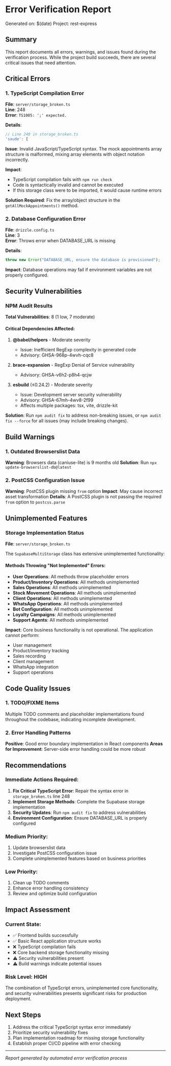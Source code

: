 # Error Verification Report

Generated on: $(date)
Project: rest-express

## Summary
This report documents all errors, warnings, and issues found during the verification process. While the project build succeeds, there are several critical issues that need attention.

## Critical Errors

### 1. TypeScript Compilation Error
**File**: `server/storage_broken.ts`  
**Line**: 248  
**Error**: `TS1005: ';' expected.`

**Details**:
```typescript
// Line 248 in storage_broken.ts
'saude': [
```

**Issue**: Invalid JavaScript/TypeScript syntax. The mock appointments array structure is malformed, mixing array elements with object notation incorrectly.

**Impact**: 
- TypeScript compilation fails with `npm run check`
- Code is syntactically invalid and cannot be executed
- If this storage class were to be imported, it would cause runtime errors

**Solution Required**: Fix the array/object structure in the `getAllMockAppointments()` method.

### 2. Database Configuration Error
**File**: `drizzle.config.ts`  
**Line**: 3  
**Error**: Throws error when DATABASE_URL is missing

**Details**:
```typescript
throw new Error("DATABASE_URL, ensure the database is provisioned");
```

**Impact**: Database operations may fail if environment variables are not properly configured.

## Security Vulnerabilities

### NPM Audit Results
**Total Vulnerabilities**: 8 (1 low, 7 moderate)

#### Critical Dependencies Affected:
1. **@babel/helpers** - Moderate severity
   - Issue: Inefficient RegExp complexity in generated code
   - Advisory: GHSA-968p-4wvh-cqc8

2. **brace-expansion** - RegExp Denial of Service vulnerability
   - Advisory: GHSA-v6h2-p8h4-qcjw

3. **esbuild** (≤0.24.2) - Moderate severity
   - Issue: Development server security vulnerability
   - Advisory: GHSA-67mh-4wv8-2f99
   - Affects multiple packages: tsx, vite, drizzle-kit

**Solution**: Run `npm audit fix` to address non-breaking issues, or `npm audit fix --force` for all issues (may include breaking changes).

## Build Warnings

### 1. Outdated Browserslist Data
**Warning**: Browsers data (caniuse-lite) is 9 months old
**Solution**: Run `npx update-browserslist-db@latest`

### 2. PostCSS Configuration Issue
**Warning**: PostCSS plugin missing `from` option
**Impact**: May cause incorrect asset transformation
**Details**: A PostCSS plugin is not passing the required `from` option to `postcss.parse`

## Unimplemented Features

### Storage Implementation Status
**File**: `server/storage_broken.ts`

The `SupabaseMultiStorage` class has extensive unimplemented functionality:

#### Methods Throwing "Not Implemented" Errors:
- **User Operations**: All methods throw placeholder errors
- **Product/Inventory Operations**: All methods unimplemented
- **Sales Operations**: All methods unimplemented  
- **Stock Movement Operations**: All methods unimplemented
- **Client Operations**: All methods unimplemented
- **WhatsApp Operations**: All methods unimplemented
- **Bot Configuration**: All methods unimplemented
- **Loyalty Campaigns**: All methods unimplemented
- **Support Agents**: All methods unimplemented

**Impact**: Core business functionality is not operational. The application cannot perform:
- User management
- Product/inventory tracking
- Sales recording
- Client management
- WhatsApp integration
- Support operations

## Code Quality Issues

### 1. TODO/FIXME Items
Multiple TODO comments and placeholder implementations found throughout the codebase, indicating incomplete development.

### 2. Error Handling Patterns
**Positive**: Good error boundary implementation in React components
**Areas for Improvement**: Server-side error handling could be more robust

## Recommendations

### Immediate Actions Required:
1. **Fix Critical TypeScript Error**: Repair the syntax error in `storage_broken.ts` line 248
2. **Implement Storage Methods**: Complete the Supabase storage implementation
3. **Security Updates**: Run `npm audit fix` to address vulnerabilities
4. **Environment Configuration**: Ensure DATABASE_URL is properly configured

### Medium Priority:
1. Update browserslist data
2. Investigate PostCSS configuration issue
3. Complete unimplemented features based on business priorities

### Low Priority:
1. Clean up TODO comments
2. Enhance error handling consistency
3. Review and optimize build configuration

## Impact Assessment

### Current State:
- ✅ Frontend builds successfully
- ✅ Basic React application structure works
- ❌ TypeScript compilation fails
- ❌ Core backend storage functionality missing
- ⚠️ Security vulnerabilities present
- ⚠️ Build warnings indicate potential issues

### Risk Level: **HIGH**
The combination of TypeScript errors, unimplemented core functionality, and security vulnerabilities presents significant risks for production deployment.

## Next Steps

1. Address the critical TypeScript syntax error immediately
2. Prioritize security vulnerability fixes
3. Plan implementation roadmap for missing storage functionality
4. Establish proper CI/CD pipeline with error checking

---

*Report generated by automated error verification process*